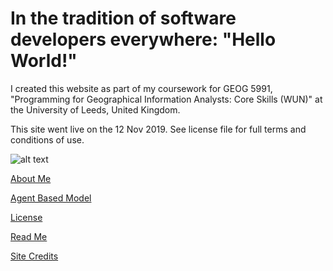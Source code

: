 <h1 >In the tradition of software developers everywhere: "Hello World!"</h1>


<p>
I created this website as part of my coursework for GEOG 5991, "Programming for Geographical Information Analysts: Core Skills (WUN)" at the University of Leeds, United Kingdom.</p>
  
<p>This site went live on the 12 Nov 2019. See license file for full terms and conditions of use.</p>

![alt text](https://jlablacker.github.io/GEOG5991-Portfolio/globe.png "Globe")




<a href="https://jlablacker.github.io/GEOG5991-Portfolio/About.html">About Me</a>



<a href="https://jlablacker.github.io/GEOG5991-Portfolio/Agent.html">Agent Based Model</a>



<a href="https://jlablacker.github.io/GEOG5991-Portfolio/LICENSE.md"> License</a>
  
  
  
<a href="https://github.com/jlablacker/GEOG5991-Portfolio/blob/master/README.md"> Read Me</a>
  


<a href="https://jlablacker.github.io/GEOG5991-Portfolio/Credits.html"> Site Credits</a>

